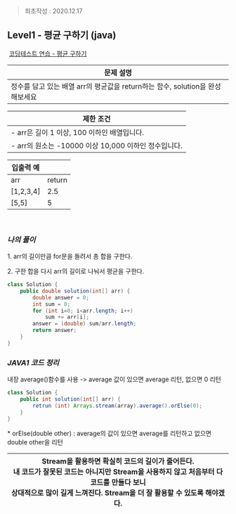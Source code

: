 > 최초작성 : 2020.12.17

## **Level1 - 평균 구하기 (java)**

 [코딩테스트 연습 - 평균 구하기](https://programmers.co.kr/learn/courses/30/lessons/12944)

| **문제 설명** |
| --- |
| 정수를 담고 있는 배열 arr의 평균값을 return하는 함수, solution을 완성해보세요 |

| **제한 조건** |
| --- |
|   -   arr은 길이 1 이상, 100 이하인 배열입니다.|
|   -   arr의 원소는 -10000 이상 10,000 이하인 정수입니다.   |

| **​입출력 예**    |  |
| --- | --- |
| arr | return |
| \[1,2,3,4\] | 2.5 |
| \[5,5\] | 5 |

​

### _**나의 풀이**_

1\. arr의 길이만큼 for문을 돌려서 총 합을 구한다.

2\. 구한 합을 다시 arr의 길이로 나눠서 평균을 구한다.

```java
class Solution {
	public double solution(int[] arr) {
		double answer = 0;
		int sum = 0;
		for (int i=0; i<arr.length; i++)
			sum += arr[i];
		answer = (double) sum/arr.length;
		return answer;
	}
}
```

### _**JAVA1 코드 정리**_

내장 average()함수를 사용 -> average 값이 있으면 average 리턴, 없으면 0 리턴

```java
class Solution {
	public int solution(int[] arr) {
		retrun (int) Arrays.stream(array).average().orElse(0);
	}
}
```

\* orElse(double other) : average의 값이 있으면 average를 리턴하고 없으면 double other을 리턴

| Stream을 활용하면 확실히 코드의 길이가 줄어든다.<br>내 코드가 잘못된 코드는 아니지만 Stream을 사용하지 않고 처음부터 다 코드를 만들다 보니<br>상대적으로 많이 길게 느껴진다. Stream을 더 잘 활용할 수 있도록 해야겠다. |
| --- |